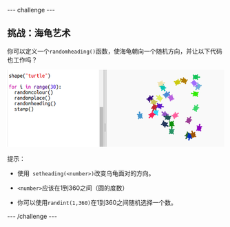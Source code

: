--- challenge ---

## 挑战：海龟艺术

你可以定义一个`randomheading()`函数，使海龟朝向一个随机方向，并让以下代码也工作吗？

![截图](images/modern-turtle-art.png)

提示：

- 使用` setheading(<number>)`改变乌龟面对的方向。

- `<number>`应该在1到360之间（圆的度数）

- 你可以使用`randint(1,360)`在1到360之间随机选择一个数。

--- /challenge ---